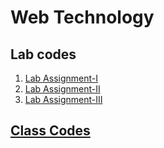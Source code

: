 # Web Technology

## Lab codes

1. [Lab Assignment-I](lab1/README.md)
2. [Lab Assignment-II](lab2/README.md)
3. [Lab Assignment-III](lab3/README.md)

## [Class Codes](class_codes/README.md)

